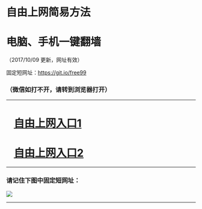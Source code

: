 ﻿# 自由上网简易方法

# 电脑、手机一键翻墙

（2017/10/09 更新，网址有效）

固定短网址：https://git.io/free99

### （微信如打不开，请转到浏览器打开）


***





# &nbsp;&nbsp; <a href="http://ft407223313.fwq-tz-1001.info/fwqtz01.html?t=100900126023 " target="_blank">自由上网入口1</a>
# &nbsp;&nbsp; <a href="http://ft191573751.fwq-tz-1002.info/fwqtz02.html?t=100900112900 " target="_blank">自由上网入口2</a>
***

### 请记住下图中固定短网址：

<img src="https://s3-us-west-2.amazonaws.com/fwq-1001/yjfq-20170905okok.png" /> 


***

